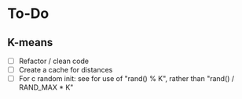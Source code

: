 # To-Do

## K-means

- [ ] Refactor / clean code
- [ ] Create a cache for distances
- [ ] For c random init: see for use of "rand() % K", rather than "rand() / RAND_MAX * K"
